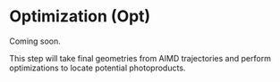 # Optimization (Opt)

Coming soon.

This step will take final geometries from AIMD trajectories and perform optimizations to locate potential photoproducts.
